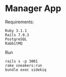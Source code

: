 # Manager App

Requirements:
```
Ruby 3.1.1
Rails 7.0.3
PostgreSQL
RabbitMQ
```


Run
```
rails s -p 3001
rake sneakers:run
bundle exec sidekiq
```
